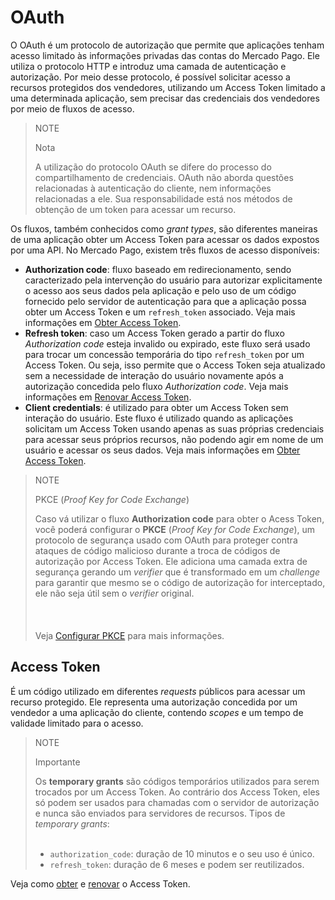 # OAuth

O OAuth é um protocolo de autorização que permite que aplicações tenham acesso limitado às informações privadas das contas do Mercado Pago. Ele utiliza o protocolo HTTP e introduz uma camada de autenticação e autorização. Por meio desse protocolo, é possível solicitar acesso a recursos protegidos dos vendedores, utilizando um Access Token limitado a uma determinada aplicação, sem precisar das credenciais dos vendedores por meio de fluxos de acesso.

> NOTE
>
> Nota
>
> A utilização do protocolo OAuth se difere do processo do compartilhamento de credenciais. OAuth não aborda questões relacionadas à autenticação do cliente, nem informações relacionadas a ele. Sua responsabilidade está nos métodos de obtenção de um token para acessar um recurso.
 
Os fluxos, também conhecidos como _grant types_, são diferentes maneiras de uma aplicação obter um Access Token para acessar os dados expostos por uma API. No Mercado Pago, existem três fluxos de acesso disponíveis: 

- **Authorization code**: fluxo baseado em redirecionamento, sendo caracterizado pela intervenção do usuário para autorizar explicitamente o acesso aos seus dados pela aplicação e pelo uso de um código fornecido pelo servidor de autenticação para que a aplicação possa obter um Access Token e um `refresh_token` associado. Veja mais informações em [Obter Access Token](/developers/pt/docs/security/oauth/creation#bookmark_authorization_code).
- **Refresh token**: caso um Access Token gerado a partir do fluxo _Authorization code_ esteja invalido ou expirado, este fluxo será usado para trocar um concessão temporária do tipo `refresh_token` por um Access Token. Ou seja, isso permite que o Access Token seja atualizado sem a necessidade de interação do usuário novamente após a autorização concedida pelo fluxo _Authorization code_. Veja mais informações em [Renovar Access Token](/developers/pt/guides/additional-content/security/oauth/renewal).
- **Client credentials**: é utilizado para obter um Access Token sem interação do usuário. Este fluxo é utilizado quando as aplicações solicitam um Access Token usando apenas as suas próprias credenciais para acessar seus próprios recursos, não podendo agir em nome de um usuário e acessar os seus dados. Veja mais informações em [Obter Access Token](/developers/pt/docs/security/oauth/creation#bookmark_client_credentials).

> NOTE
>
> PKCE (_Proof Key for Code Exchange_)
>
> Caso vá utilizar o fluxo **Authorization code** para obter o Acess Token, você poderá configurar o **PKCE** (_Proof Key for Code Exchange_), um protocolo de segurança usado com OAuth para proteger contra ataques de código malicioso durante a troca de códigos de autorização por Access Token. Ele adiciona uma camada extra de segurança gerando um _verifier_ que é transformado em um _challenge_ para garantir que mesmo se o código de autorização for interceptado, ele não seja útil sem o _verifier_ original. <br><br>
> <br><br>
> Veja [Configurar PKCE](/developers/pt/docs/security/oauth/creation#:~:text=Access%20Token.-,Configurar%20PKCE,-O%20PKCE%20) para mais informações.

## Access Token

É um código utilizado em diferentes _requests_ públicos para acessar um recurso protegido. Ele representa uma autorização concedida por um vendedor a uma aplicação do cliente, contendo _scopes_ e um tempo de validade limitado para o acesso.

> NOTE
>
> Importante
>
> Os **temporary grants** são códigos temporários utilizados para serem trocados por um Access Token. Ao contrário dos Access Token, eles só podem ser usados para chamadas com o servidor de autorização e nunca são enviados para servidores de recursos. Tipos de _temporary grants_: 
> <br><br>
> - `authorization_code`: duração de 10 minutos e o seu uso é único.
> - `refresh_token`: duração de 6 meses e podem ser reutilizados.

Veja como [obter](/developers/pt/guides/additional-content/security/oauth/creation) e [renovar](/developers/pt/guides/additional-content/security/oauth/renewal) o Access Token.